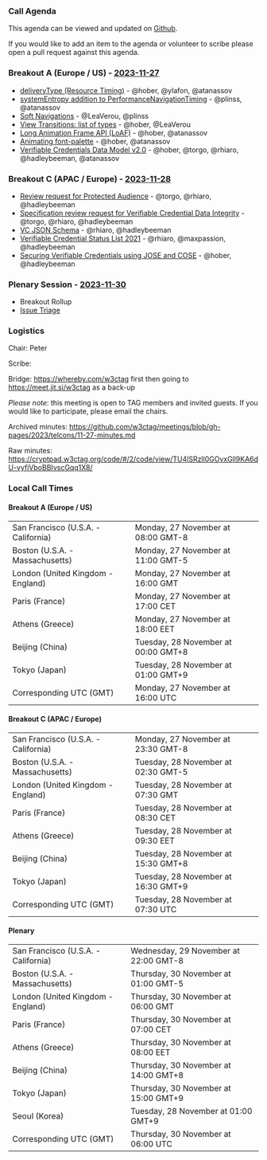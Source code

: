 ### Call Agenda

This agenda can be viewed and updated on [Github](https://github.com/w3ctag/meetings/blob/gh-pages/2023/telcons/11-27-agenda.md).

If you would like to add an item to the agenda or volunteer to scribe please open a pull request against this agenda.

### Breakout A (Europe / US) - [2023-11-27](https://www.timeanddate.com/worldclock/converter.html?iso=20231127T160000&p1=224&p2=43&p3=136&p4=195&p5=26&p6=33&p7=248&p8=235)

* [deliveryType (Resource Timing)](https://github.com/w3ctag/design-reviews/issues/858) - @hober, @ylafon, @atanassov
* [systemEntropy addition to PerformanceNavigationTiming](https://github.com/w3ctag/design-reviews/issues/878) - @plinss, @atanassov
* [Soft Navigations](https://github.com/w3ctag/design-reviews/issues/879) - @LeaVerou, @plinss
* [View Transitions: list of types](https://github.com/w3ctag/design-reviews/issues/908) - @hober, @LeaVerou
* [Long Animation Frame API (LoAF)](https://github.com/w3ctag/design-reviews/issues/911) - @hober, @atanassov
* [Animating font-palette](https://github.com/w3ctag/design-reviews/issues/915) - @hober, @atanassov
* [Verifiable Credentials Data Model v2.0](https://github.com/w3ctag/design-reviews/issues/860) - @hober, @torgo, @rhiaro, @hadleybeeman, @atanassov

### Breakout C (APAC / Europe) - [2023-11-28](https://www.timeanddate.com/worldclock/converter.html?iso=20231128T073000&p1=224&p2=43&p3=136&p4=195&p5=26&p6=33&p7=248&p8=235)

* [Review request for Protected Audience](https://github.com/w3ctag/design-reviews/issues/723) - @torgo, @rhiaro, @hadleybeeman
* [Specification review request for Verifiable Credential Data Integrity](https://github.com/w3ctag/design-reviews/issues/850) - @torgo, @rhiaro, @hadleybeeman
* [VC JSON Schema](https://github.com/w3ctag/design-reviews/issues/859) - @rhiaro, @hadleybeeman
* [Verifiable Credential Status List 2021](https://github.com/w3ctag/design-reviews/issues/874) - @rhiaro, @maxpassion, @hadleybeeman
* [Securing Verifiable Credentials using JOSE and COSE](https://github.com/w3ctag/design-reviews/issues/899) - @hober, @hadleybeeman

### Plenary Session - [2023-11-30](https://www.timeanddate.com/worldclock/converter.html?iso=20231130T060000&p1=224&p2=43&p3=136&p4=195&p5=26&p6=33&p7=248&p8=235)

* Breakout Rollup
* [Issue Triage](https://github.com/w3ctag/design-reviews/issues?q=is%3Aissue+is%3Aopen+label%3A%22Progress%3A+untriaged%22)

### Logistics

Chair: Peter

Scribe:

Bridge: https://whereby.com/w3ctag first then going to https://meet.jit.si/w3ctag as a back-up

*Please note*: this meeting is open to TAG members and invited guests. If you would like to participate, please email the chairs.

Archived minutes: https://github.com/w3ctag/meetings/blob/gh-pages/2023/telcons/11-27-minutes.md

Raw minutes: https://cryptpad.w3ctag.org/code/#/2/code/view/TU4lSRzll0GOvxGll9KA6dU-vyfiVboBBIvscGqq1X8/


### Local Call Times

#### Breakout A (Europe / US)

<table>
<tr><td> San Francisco (U.S.A. - California) <td> Monday, 27 November at 08:00 GMT-8</td></tr>
<tr><td> Boston (U.S.A. - Massachusetts) <td> Monday, 27 November at 11:00 GMT-5</td></tr>
<tr><td> London (United Kingdom - England) <td> Monday, 27 November at 16:00 GMT</td></tr>
<tr><td> Paris (France) <td> Monday, 27 November at 17:00 CET</td></tr>
<tr><td> Athens (Greece) <td> Monday, 27 November at 18:00 EET</td></tr>
<tr><td> Beijing (China) <td> Tuesday, 28 November at 00:00 GMT+8</td></tr>
<tr><td> Tokyo (Japan) <td> Tuesday, 28 November at 01:00 GMT+9</td></tr>
<tr><td> Corresponding UTC (GMT) <td> Monday, 27 November at 16:00 UTC</td></tr>
</table>

#### Breakout C (APAC / Europe)

<table>
<tr><td> San Francisco (U.S.A. - California) <td> Monday, 27 November at 23:30 GMT-8</td></tr>
<tr><td> Boston (U.S.A. - Massachusetts) <td> Tuesday, 28 November at 02:30 GMT-5</td></tr>
<tr><td> London (United Kingdom - England) <td> Tuesday, 28 November at 07:30 GMT</td></tr>
<tr><td> Paris (France) <td> Tuesday, 28 November at 08:30 CET</td></tr>
<tr><td> Athens (Greece) <td> Tuesday, 28 November at 09:30 EET</td></tr>
<tr><td> Beijing (China) <td> Tuesday, 28 November at 15:30 GMT+8</td></tr>
<tr><td> Tokyo (Japan) <td> Tuesday, 28 November at 16:30 GMT+9</td></tr>
<tr><td> Corresponding UTC (GMT) <td> Tuesday, 28 November at 07:30 UTC</td></tr>
</table>

#### Plenary

<table>
<tr><td> San Francisco (U.S.A. - California) <td> Wednesday, 29 November at 22:00 GMT-8</td></tr>
<tr><td> Boston (U.S.A. - Massachusetts) <td> Thursday, 30 November at 01:00 GMT-5</td></tr>
<tr><td> London (United Kingdom - England) <td> Thursday, 30 November at 06:00 GMT</td></tr>
<tr><td> Paris (France) <td> Thursday, 30 November at 07:00 CET</td></tr>
<tr><td> Athens (Greece) <td> Thursday, 30 November at 08:00 EET</td></tr>
<tr><td> Beijing (China) <td> Thursday, 30 November at 14:00 GMT+8</td></tr>
<tr><td> Tokyo (Japan) <td> Thursday, 30 November at 15:00 GMT+9</td></tr>
<tr><td> Seoul (Korea) <td> Tuesday, 28 November at 01:00 GMT+9</td></tr>
<tr><td> Corresponding UTC (GMT) <td> Thursday, 30 November at 06:00 UTC</td></tr>
</table>
